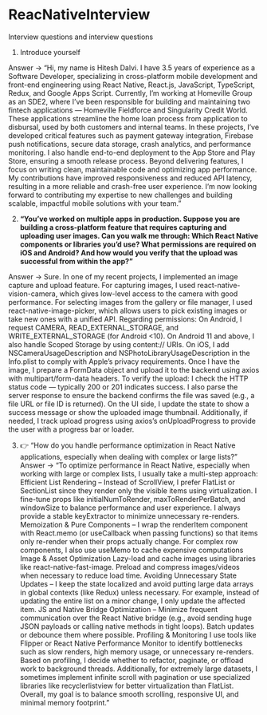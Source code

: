 # ReacNativeInterview
Interview questions and interview questions
1. Introduce yourself

  Answer -> “Hi, my name is Hitesh Dalvi. I have 3.5 years of experience as a Software Developer, specializing in cross-platform mobile development and front-end engineering using React Native, React.js, JavaScript, TypeScript, Redux, and Google Apps Script.
  Currently, I’m working at Homeville Group as an SDE2, where I’ve been responsible for building and maintaining two fintech applications — Homeville Fieldforce and Singularity Credit World. These applications streamline the home loan process from application to disbursal, used by both customers and internal teams.
  In these projects, I’ve developed critical features such as payment gateway integration, Firebase push notifications, secure data storage, crash analytics, and performance monitoring. I also handle end-to-end deployment to the App Store and Play Store, ensuring a smooth release process.
  Beyond delivering features, I focus on writing clean, maintainable code and optimizing app performance. My contributions have improved responsiveness and reduced API latency, resulting in a more reliable and crash-free user experience.
  I’m now looking forward to contributing my expertise to new challenges and building scalable, impactful mobile solutions with your team.”

2. **“You’ve worked on multiple apps in production. Suppose you are building a cross-platform feature that requires capturing and uploading user images.
  Can you walk me through:
  Which React Native components or libraries you’d use?
  What permissions are required on iOS and Android?
  And how would you verify that the upload was successful from within the app?”**

  Answer -> Sure. In one of my recent projects, I implemented an image capture and upload feature.
  For capturing images, I used react-native-vision-camera, which gives low-level access to the camera with good performance.
  For selecting images from the gallery or file manager, I used react-native-image-picker, which allows users to pick existing images or take new ones with a unified API.
  Regarding permissions:
  On Android, I request CAMERA, READ_EXTERNAL_STORAGE, and WRITE_EXTERNAL_STORAGE (for Android <10). On Android 11 and above, I also handle Scoped Storage by using content:// URIs.
  On iOS, I add NSCameraUsageDescription and NSPhotoLibraryUsageDescription in the Info.plist to comply with Apple’s privacy requirements.
  Once I have the image, I prepare a FormData object and upload it to the backend using axios with multipart/form-data headers.
  To verify the upload:
  I check the HTTP status code — typically 200 or 201 indicates success.
  I also parse the server response to ensure the backend confirms the file was saved (e.g., a file URL or file ID is returned).
On the UI side, I update the state to show a success message or show the uploaded image thumbnail.
Additionally, if needed, I track upload progress using axios’s onUploadProgress to provide the user with a progress bar or loader.

3. 👉 “How do you handle performance optimization in React Native applications, especially when dealing with complex or large lists?”
  Answer -> “To optimize performance in React Native, especially when working with large or complex lists, I usually take a multi-step approach:
  Efficient List Rendering –
  Instead of ScrollView, I prefer FlatList or SectionList since they render only the visible items using virtualization.
  I fine-tune props like initialNumToRender, maxToRenderPerBatch, and windowSize to balance performance and user experience.
  I always provide a stable keyExtractor to minimize unnecessary re-renders.
  Memoization & Pure Components –
  I wrap the renderItem component with React.memo (or useCallback when passing functions) so that items only re-render when their props actually change.
  For complex row components, I also use useMemo to cache expensive computations
  Image & Asset Optimization 
  Lazy-load and cache images using libraries like react-native-fast-image.
  Preload and compress images/videos when necessary to reduce load time.
  Avoiding Unnecessary State Updates –
  I keep the state localized and avoid putting large data arrays in global contexts (like Redux) unless necessary.
  For example, instead of updating the entire list on a minor change, I only update the affected item.
  JS and Native Bridge Optimization –
  Minimize frequent communication over the React Native bridge (e.g., avoid sending huge JSON payloads or calling native methods in tight loops).
  Batch updates or debounce them where possible.
  Profiling & Monitoring 
  I use tools like Flipper or React Native Performance Monitor to identify bottlenecks such as slow renders, high memory usage, or unnecessary re-renders.
  Based on profiling, I decide whether to refactor, paginate, or offload work to background threads.
  Additionally, for extremely large datasets, I sometimes implement infinite scroll with pagination or use specialized libraries like recyclerlistview for better virtualization than FlatList.
  Overall, my goal is to balance smooth scrolling, responsive UI, and minimal memory footprint.”
